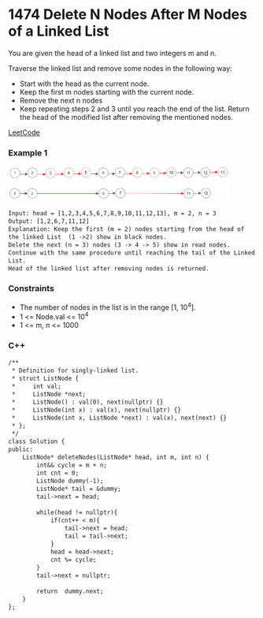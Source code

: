# 1474 Delete N Nodes After M Nodes of a Linked List

You are given the head of a linked list and two integers m and n.

Traverse the linked list and remove some nodes in the following way:

* Start with the head as the current node.
* Keep the first m nodes starting with the current node.
* Remove the next n nodes
* Keep repeating steps 2 and 3 until you reach the end of the list.
Return the head of the modified list after removing the mentioned nodes.
 

[LeetCode](https://leetcode.cn/problems/delete-n-nodes-after-m-nodes-of-a-linked-list/)


### Example 1

<img src="img/1474.png" width = "450"/>

```
Input: head = [1,2,3,4,5,6,7,8,9,10,11,12,13], m = 2, n = 3
Output: [1,2,6,7,11,12]
Explanation: Keep the first (m = 2) nodes starting from the head of the linked List  (1 ->2) show in black nodes.
Delete the next (n = 3) nodes (3 -> 4 -> 5) show in read nodes.
Continue with the same procedure until reaching the tail of the Linked List.
Head of the linked list after removing nodes is returned.
```

### Constraints

* The number of nodes in the list is in the range [1, 10<sup>4</sup>].
* 1 <= Node.val <= 10<sup>4</sup>
* 1 <= m, n <= 1000

### C++ 

```
/**
 * Definition for singly-linked list.
 * struct ListNode {
 *     int val;
 *     ListNode *next;
 *     ListNode() : val(0), next(nullptr) {}
 *     ListNode(int x) : val(x), next(nullptr) {}
 *     ListNode(int x, ListNode *next) : val(x), next(next) {}
 * };
 */
class Solution {
public:
    ListNode* deleteNodes(ListNode* head, int m, int n) {
        int&& cycle = m + n;
        int cnt = 0;
        ListNode dummy(-1);
        ListNode* tail = &dummy;
        tail->next = head;

        while(head != nullptr){
            if(cnt++ < m){
                tail->next = head;
                tail = tail->next;
            }           
            head = head->next;
            cnt %= cycle;
        }
        tail->next = nullptr;

        return  dummy.next;
    }
};
```